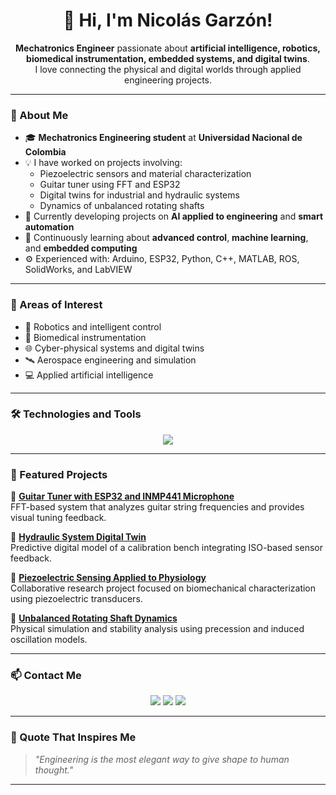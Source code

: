 <!-- PROFILE README Nicolas-Eule -->

<h1 align="center">👋 Hi, I'm Nicolás Garzón!</h1>

<p align="center">
  <b>Mechatronics Engineer</b> passionate about <b>artificial intelligence, robotics, biomedical instrumentation, embedded systems, and digital twins</b>.<br>
  I love connecting the physical and digital worlds through applied engineering projects.
</p>

---

### 🚀 About Me

- 🎓 **Mechatronics Engineering student** at **Universidad Nacional de Colombia**
- 💡 I have worked on projects involving:
  - Piezoelectric sensors and material characterization  
  - Guitar tuner using FFT and ESP32  
  - Digital twins for industrial and hydraulic systems  
  - Dynamics of unbalanced rotating shafts  
- 🔭 Currently developing projects on **AI applied to engineering** and **smart automation**
- 🌱 Continuously learning about **advanced control**, **machine learning**, and **embedded computing**
- ⚙️ Experienced with: Arduino, ESP32, Python, C++, MATLAB, ROS, SolidWorks, and LabVIEW

---

### 🧠 Areas of Interest

- 🤖 Robotics and intelligent control  
- 🧩 Biomedical instrumentation  
- 🌐 Cyber-physical systems and digital twins  
- 🛰️ Aerospace engineering and simulation  
- 💻 Applied artificial intelligence  

---

### 🛠️ Technologies and Tools

<p align="center">
  <img src="https://skillicons.dev/icons?i=python,cpp,arduino,matlab,ros,git,github,linux,vscode,html,css,js" />
</p>

---

### 🌟 Featured Projects

🔹 [**Guitar Tuner with ESP32 and INMP441 Microphone**](#)  
FFT-based system that analyzes guitar string frequencies and provides visual tuning feedback.

🔹 [**Hydraulic System Digital Twin**](#)  
Predictive digital model of a calibration bench integrating ISO-based sensor feedback.

🔹 [**Piezoelectric Sensing Applied to Physiology**](#)  
Collaborative research project focused on biomechanical characterization using piezoelectric transducers.

🔹 [**Unbalanced Rotating Shaft Dynamics**](#)  
Physical simulation and stability analysis using precession and induced oscillation models.

---

### 📫 Contact Me

<p align="center">
  <a href="mailto:nicolas.garzon@example.com"><img src="https://img.shields.io/badge/Email-D14836?style=flat&logo=gmail&logoColor=white"/></a>
  <a href="https://www.linkedin.com/in/nicolas-garzon"><img src="https://img.shields.io/badge/LinkedIn-0A66C2?style=flat&logo=linkedin&logoColor=white"/></a>
  <a href="https://github.com/Nicolas-Eule"><img src="https://img.shields.io/badge/GitHub-181717?style=flat&logo=github&logoColor=white"/></a>
</p>

---

### 🧩 Quote That Inspires Me

> *"Engineering is the most elegant way to give shape to human thought."*

---
